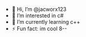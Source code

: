 - 👋 Hi, I’m @jacworx123
- 👀 I’m interested in c#
- 🌱 I’m currently learning c++
- ⚡ Fun fact: im cool 8--

<!---
jacworx123/jacworx123 is a ✨ special ✨ repository because its `README.md` (this file) appears on your GitHub profile.
You can click the Preview link to take a look at your changes.
--->

